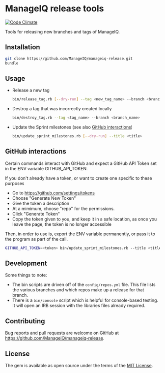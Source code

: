 # ManageIQ release tools

[![Code Climate](https://codeclimate.com/github/ManageIQ/manageiq-release.svg)](https://codeclimate.com/github/ManageIQ/manageiq-release)

Tools for releasing new branches and tags of ManageIQ.

## Installation

```sh
git clone https://github.com/ManageIQ/manageiq-release.git
bundle
```

## Usage

- Release a new tag

  ```sh
  bin/release_tag.rb [--dry-run] --tag <new_tag_name> --branch <branch_name>
  ```

- Destroy a tag that was incorrectly created locally

  ```sh
  bin/destroy_tag.rb --tag <tag_name> --branch <branch_name>
  ```

- Update the Sprint milestones (see also [GitHub interactions](#github-interactions))

  ```sh
  bin/update_sprint_milestones.rb [--dry-run] --title <title>
  ```

## GitHub interactions

Certain commands interact with GitHub and expect a GitHub API Token set in the
ENV variable GITHUB_API_TOKEN.

If you don't already have a token, or want to create one specific to these
purposes
- Go to https://github.com/settings/tokens
- Choose "Generate New Token"
- Give the token a description
- At a mimimum, choose "repo" for the permissions.
- Click "Generate Token"
- Copy the token given to you, and keep it in a safe location, as once you leave
  the page, the token is no longer accessible

Then, in order to use is, export the ENV variable permanently, or pass it to the
program as part of the call.

  ```sh
  GITHUB_API_TOKEN=<token> bin/update_sprint_milestones.rb --title <title>
  ```

## Development

Some things to note:

- The bin scripts are driven off of the `config/repos.yml` file.  This file
  lists the various branches and which repos make up a release for that branch.
- There is a `bin/console` script which is helpful for console-based testing.
  It will open an IRB session with the libraries files already required.

## Contributing

Bug reports and pull requests are welcome on GitHub at https://github.com/ManageIQ/manageiq-release.

## License

The gem is available as open source under the terms of the [MIT License](http://opensource.org/licenses/MIT).
